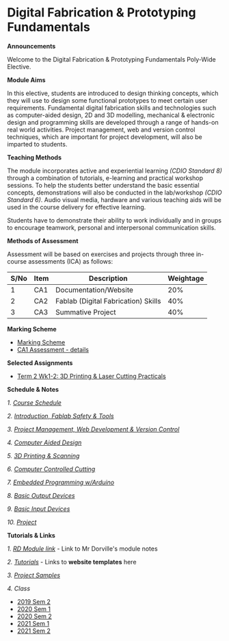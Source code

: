 # Digital Fabrication & Prototyping Fundamentals
**Announcements**

Welcome to the Digital Fabrication & Prototyping Fundamentals Poly-Wide Elective.

**Module Aims**

In this elective, students are introduced to design thinking concepts, which they will use to design some functional prototypes to meet certain user requirements. Fundamental digital fabrication skills and technologies such as computer-aided design, 2D and 3D modelling, mechanical & electronic design and programming skills are developed through a range of hands-on real world activities. Project management, web and version control techniques, which are important for project development, will also be imparted to students.

**Teaching Methods**

The module incorporates active and experiential learning *(CDIO Standard 8)* through a combination of tutorials, e-learning and practical workshop sessions. To help the students better understand the basic essential concepts, demonstrations will also be conducted in the lab/workshop *(CDIO Standard 6)*. Audio visual media, hardware and various teaching aids will be used in the course delivery for effective learning. 

Students have to demonstrate their ability to work individually and in groups to encourage teamwork, personal and interpersonal communication skills. 

**Methods of Assessment**

Assessment will be based on exercises and projects through three in-course assessments (ICA) as follows:

|S/No |Item |Description |Weightage |
|-----|-----|------------|----------|
| 1	|CA1 |Documentation/Website	|20% |
| 2	|CA2 |Fablab (Digital Fabrication) Skills	|40% |
| 3	|CA3 |Summative Project	|40% |

**Marking Scheme**
- [Marking Scheme](files/EP1000_Marking_Scheme_21s.pdf)<br>
- [CA1 Assessment - details](files/ep1000_assessment.pdf)

**Selected Assignments**
- [Term 2 Wk1-2: 3D Printing & Laser Cutting Practicals](files/ep1000-T2-practicals_wk1-2.pdf)

**Schedule & Notes**

*1. [Course Schedule](files/01-schedule.md)*

*2. [Introduction, Fablab Safety & Tools](files/02-intro_safety.md)*

*3. [Project Management, Web Development & Version Control](files/03-projmgmt.md)*

*4. [Computer Aided Design](files/04-cad.md)*

*5. [3D Printing & Scanning](files/05-3dprint.md)*

*6. [Computer Controlled Cutting](files/06-lasercutting.md)*

*7. [Embedded Programming w/Arduino](files/07-arduino.md)*

*8. [Basic Output Devices](files/07-arduino.md)*

*9. [Basic Input Devices](files/07-arduino.md)*

*10. [Project](files/08-project.md)*


**Tutorials & Links**

*1. [RD Module link](https://rdorville.github.io/ep1000digfab/)* - Link to Mr Dorville's module notes

*2. [Tutorials](files/00-tutorials.md)* - Links to **website templates** here

*3. [Project Samples](http://academy.cba.mit.edu/classes/project_development/index.html)*

*4. Class*

- [2019 Sem 2](classs/2019-S2/readme.md)
- [2020 Sem 1](class/2020-S1/readme.md)
- [2020 Sem 2](class/2020-S2/readme.md)
- [2021 Sem 1](class/2021-S1/ep1000_ay21s1_gp2.md)
- [2021 Sem 2](class/2021-S2/ep1000_ay21s2_gp1.md)
